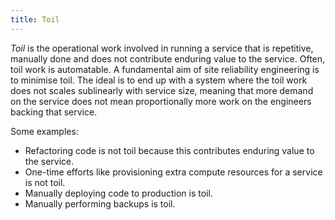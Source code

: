 ```yaml
---
title: Toil
---
```


*Toil* is the operational work involved in running a service that is repetitive, manually done and does not contribute enduring value to the service. Often, toil work is automatable. A fundamental aim of site reliability engineering is to minimise toil. The ideal is to end up with a system where the toil work does not scales sublinearly with service size, meaning that more demand on the service does not mean proportionally more work on the engineers backing that service.

Some examples:
- Refactoring code is not toil because this contributes enduring value to the service.
- One-time efforts like provisioning extra compute resources for a service is not toil.
- Manually deploying code to production is toil.
- Manually performing backups is toil.
